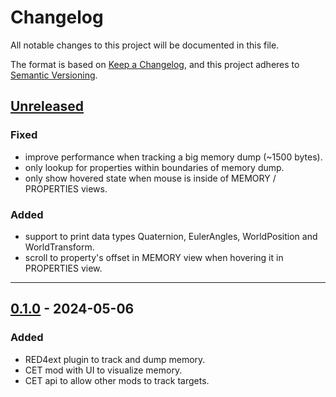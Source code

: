 # Changelog
All notable changes to this project will be documented in this file.

The format is based on [Keep a Changelog](https://keepachangelog.com/en/1.0.0/),
and this project adheres to [Semantic Versioning](https://semver.org/spec/v2.0.0.html).

## [Unreleased]
### Fixed
- improve performance when tracking a big memory dump (~1500 bytes).
- only lookup for properties within boundaries of memory dump.
- only show hovered state when mouse is inside of MEMORY / PROPERTIES views.

### Added
- support to print data types Quaternion, EulerAngles, WorldPosition and 
  WorldTransform.
- scroll to property's offset in MEMORY view when hovering it in PROPERTIES 
  view.

------------------------

## [0.1.0] - 2024-05-06
### Added
- RED4ext plugin to track and dump memory.
- CET mod with UI to visualize memory.
- CET api to allow other mods to track targets.

<!-- Table of releases -->
[Unreleased]: https://github.com/rayshader/cp2077-red-memorydump/compare/v0.1.0...HEAD
[0.2.0]: https://github.com/rayshader/cp2077-red-memorydump/compare/v0.1.0...v0.2.0
[0.1.0]: https://github.com/rayshader/cp2077-red-memorydump/releases/tag/v0.1.0
